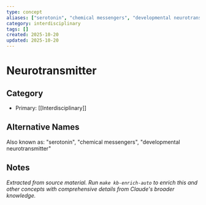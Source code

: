 ```yaml
---
type: concept
aliases: ["serotonin", "chemical messengers", "developmental neurotransmitter"]
category: interdisciplinary
tags: []
created: 2025-10-20
updated: 2025-10-20
---
```


# Neurotransmitter

## Category

- Primary: [[Interdisciplinary]]

## Alternative Names

Also known as: "serotonin", "chemical messengers", "developmental neurotransmitter"

## Notes

*Extracted from source material. Run `make kb-enrich-auto` to enrich this and other concepts with comprehensive details from Claude's broader knowledge.*
